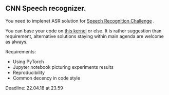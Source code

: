 ## CNN Speech recognizer.

You need to implenet ASR solution for [Speech Recognition Challenge](https://www.kaggle.com/c/tensorflow-speech-recognition-challenge)  .

You can base your code on [this kernel](ttps://www.kaggle.com/alphasis/light-weight-cnn-lb-0-74?scriptVersionId=1811284) or else.
It is rather suggestion than requirement, alternative solutions staying within main agenda are welcome as always.

Requirements:
* Using PyTorch
* Jupyter notebook picturing experiments results
* Reproducibility
* Common decency in code style

Deadline: 22.04.18 at 23.59